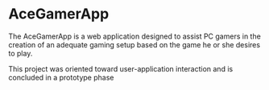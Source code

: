 # AceGamerApp

The AceGamerApp is a web application designed to assist PC gamers in the creation of an adequate gaming setup based on the game he or she desires to play.

This project was oriented toward user-application interaction and is concluded in a prototype phase
